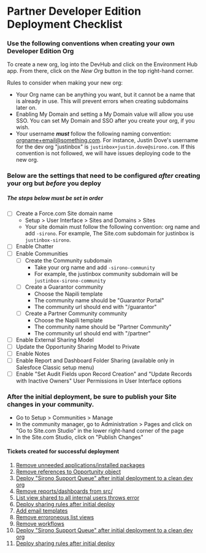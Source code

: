 # Partner Developer Edition Deployment Checklist
### Use the following conventions when creating your own Developer Edition Org
To create a new org, log into the DevHub and click on the Environment Hub app. From there, click on the _New Org_ button in the top right-hand corner.

Rules to consider when making your new org:
- Your Org name can be anything you want, but it cannot be a name that is already in use. This will prevent errors when creating subdomains later on.
- Enabling My Domain and setting a My Domain value will allow you use SSO. You can set My Domain and SSO after you create your org, if you wish.
- Your username _**must**_ follow the following naming convention: orgname+email@something.com. For instance, Justin Dove's username for the dev org "justinbox" is `justinbox+justin.dove@sirono.com`. If this convention is not followed, we will have issues deploying code to the new org.

### Below are the settings that need to be configured _after_ creating your org but _before_ you deploy
##### The steps below must be set in order

- [ ] Create a Force.com Site domain name
  - Setup > User Interface > Sites and Domains > Sites
  - Your site domain must follow the following convention: org name and add `-sirono`. For example, The Site.com subdomain for justinbox is `justinbox-sirono`.
- [ ] Enable Chatter
- [ ] Enable Communities
  - [ ] Create the Community subdomain
    - Take your org name and add `-sirono-community`
    - For example, the justinbox community subdomain will be `justinbox-sirono-community`
  - [ ] Create a Guarantor community
    - Choose the Napili template
    - The community name should be "Guarantor Portal"
    - The community url should end with "/guarantor"
  - [ ] Create a Partner Community community
    - Choose the Napili template
    - The community name should be "Partner Community"
    - The community url should end with "/partner"
- [ ] Enable External Sharing Model
- [ ] Update the Opportunity Sharing Model to Private
- [ ] Enable Notes
- [ ] Enable Report and Dashboard Folder Sharing (available only in Salesfoce Classic setup menu)
- [ ] Enable "Set Audit Fields upon Record Creation" and "Update Records with Inactive Owners" User Permissions in User Interface options

### After the initial deployment, be sure to publish your Site changes in your community.
- Go to Setup > Communities > Manage
- In the community manager, go to Administration > Pages and click on "Go to Site.com Studio" in the lower right-hand corner of the page
- In the Site.com Studio, click on "Publish Changes"

#### Tickets created for successful deployment
1. [Remove unneeded applications/installed packages](https://www.pivotaltracker.com/story/show/142221257)
2. [Remove references to Opportunity object](https://www.pivotaltracker.com/story/show/142076765)
3. [Deploy "Sirono Support Queue" after initial deployment to a clean dev org](https://www.pivotaltracker.com/story/show/142242433)
4. [Remove reports/dashboards from src/](https://www.pivotaltracker.com/story/show/142244089)
5. [List view shared to all internal users throws error](https://www.pivotaltracker.com/story/show/142195957)
6. [Deploy sharing rules after initial deploy](https://www.pivotaltracker.com/story/show/142251105)
7. [Add email templates](https://www.pivotaltracker.com/story/show/142263921)
8. [Remove erroroneous list views](https://www.pivotaltracker.com/story/show/142254571)
9. [Remove workflows](https://www.pivotaltracker.com/story/show/142276637)
10. [Deploy "Sirono Support Queue" after initial deployment to a clean dev org](https://www.pivotaltracker.com/story/show/142242433)
11. [Deploy sharing rules after initial deploy](https://www.pivotaltracker.com/story/show/142251105)
